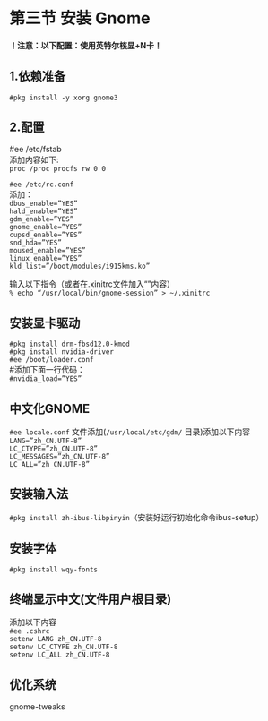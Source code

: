 # 第三节 安装 Gnome

#### ！注意：以下配置：使用英特尔核显+N卡！ <a href="zhu-yi-yi-xia-pei-zhi-shi-yong-ying-te-er-he-xiannka" id="zhu-yi-yi-xia-pei-zhi-shi-yong-ying-te-er-he-xiannka"></a>

## 1.依赖准备

`#pkg install -y xorg gnome3`

## 2.配置

\#ee /etc/fstab\
添加内容如下:\
`proc /proc procfs rw 0 0`

`#ee /etc/rc.conf`\
添加：\
`dbus_enable=”YES”`\
`hald_enable=”YES”`\
`gdm_enable=”YES”`\
`gnome_enable=”YES”`\
`cupsd_enable=”YES”`\
`snd_hda=”YES”`\
`moused_enable=”YES”`\
`linux_enable=”YES”`\
`kld_list=”/boot/modules/i915kms.ko”`

输入以下指令（或者在.xinitrc文件加入“”内容）\
`% echo “/usr/local/bin/gnome-session” > ~/.xinitrc`

## 安装显卡驱动

`#pkg install drm-fbsd12.0-kmod`\
`#pkg install nvidia-driver`\
`#ee /boot/loader.conf`\
\#添加下面一行代码：\
`#nvidia_load=”YES”`

## 中文化GNOME

`#ee locale.conf` 文件添加(`/usr/local/etc/gdm/` 目录)添加以下内容\
`LANG=”zh_CN.UTF-8”`\
`LC_CTYPE=”zh_CN.UTF-8”`\
`LC_MESSAGES=”zh_CN.UTF-8”`\
`LC_ALL=”zh_CN.UTF-8”`

## 安装输入法

`#pkg install zh-ibus-libpinyin`（安装好运行初始化命令ibus-setup）

## 安装字体

`#pkg install wqy-fonts`

## 终端显示中文(文件用户根目录)

添加以下内容\
`#ee .cshrc`\
`setenv LANG zh_CN.UTF-8`\
`setenv LC_CTYPE zh_CN.UTF-8`\
`setenv LC_ALL zh_CN.UTF-8`

## 优化系统

gnome-tweaks

##
